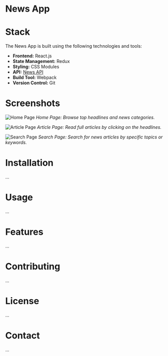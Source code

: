 
# News App

# Stack

The News App is built using the following technologies and tools:

- **Frontend:** React.js
- **State Management:** Redux
- **Styling:** CSS Modules
- **API:** [News API](https://newsapi.org/)
- **Build Tool:** Webpack
- **Version Control:** Git

# Screenshots

![Home Page](screenshots/home.png)
*Home Page: Browse top headlines and news categories.*

![Article Page](screenshots/article.png)
*Article Page: Read full articles by clicking on the headlines.*

![Search Page](screenshots/search.png)
*Search Page: Search for news articles by specific topics or keywords.*

# Installation

...

# Usage

...

# Features

...

# Contributing

...

# License

...

# Contact

...


